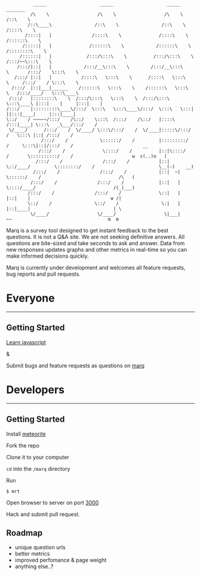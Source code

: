               _____                    _____                    _____                   _______         
             /\    \                  /\    \                  /\    \                 /::\    \        
            /::\____\                /::\    \                /::\    \               /::::\    \       
           /::::|   |               /::::\    \              /::::\    \             /::::::\    \      
          /:::::|   |              /::::::\    \            /::::::\    \           /::::::::\    \     
         /::::::|   |             /:::/\:::\    \          /:::/\:::\    \         /:::/~~\:::\    \    
        /:::/|::|   |            /:::/__\:::\    \        /:::/__\:::\    \       /:::/    \:::\    \   
       /:::/ |::|   |           /::::\   \:::\    \      /::::\   \:::\    \     /:::/    / \:::\    \  
      /:::/  |::|___|______    /::::::\   \:::\    \    /::::::\   \:::\    \   /:::/____/   \:::\____\ 
     /:::/   |::::::::\    \  /:::/\:::\   \:::\    \  /:::/\:::\   \:::\____\ |:::|    |     |:::|    |
    /:::/    |:::::::::\____\/:::/  \:::\   \:::\____\/:::/  \:::\   \:::|    ||:::|____|     |:::|____|
    \::/    / ~~~~~/:::/    /\::/    \:::\  /:::/    /\::/   |::::\  /:::|____| \:::\   _\___/:::/    / 
     \/____/      /:::/    /  \/____/ \:::\/:::/    /  \/____|:::::\/:::/    /   \:::\ |::| /:::/    /  
                 /:::/    /            \::::::/    /         |:::::::::/    /     \:::\|::|/:::/    /                          __
                /:::/    /              \::::/    /          |::|\::::/    /       \::::::::::/    /                      w  c(..)o   (
               /:::/    /               /:::/    /           |::| \::/____/         \::::::::/    /                        \__(-)    __)
              /:::/    /               /:::/    /            |::|  ~|                \::::::/    /                             /\   (
             /:::/    /               /:::/    /             |::|   |                 \::::/____/                             /(_)___)
            /:::/    /               /:::/    /              \::|   |                  |::|    |                              w /|
            \::/    /                \::/    /                \:|   |                  |::|____|                               | \
             \/____/                  \/____/                  \|___|                   ~~                                    m  m
                                                                                                   
                                                                                                   
Marq is a survey tool designed to get instant feedback to the best questions. It is not a Q&A site. We are not seeking definitive answers. All questions are bite-sized and take seconds to ask and answer. Data from new responses updates graphs and other metrics in real-time so you can make informed decisions quickly.

Marq is currently under development and welcomes all feature requests, bug reports and pull requests.

# Everyone

---

## Getting Started

[Learn javascript](http://www.codecademy.com/)

&

Submit bugs and feature requests as questions on [marq](http://www.marq.io)


# Developers

---

## Getting Started

Install [meteorite](http://oortcloud.github.com/meteorite/)

Fork the repo

Clone it to your computer

`cd` into the `/marq` directory

Run

    $ mrt
    
Open browser to server on port [3000](http://localhost:3000)

Hack and submit pull request.

## Roadmap

 - unique question urls
 - better metrics
 - improved perfomance & page weight
 - anything else..?
